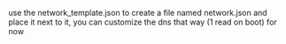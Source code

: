 use the network_template.json to create a file named network.json and place it next to it,
you can customize the dns that way (1 read on boot) for now